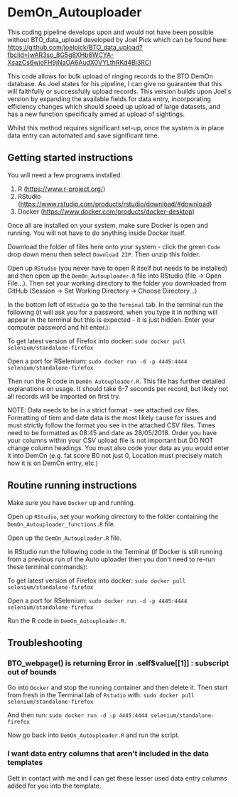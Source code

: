# DemOn_Autouploader

This coding pipeline develops upon and would not have been possible without BTO_data_upload developed by Joel Pick which can be found here: https://github.com/joelpick/BTO_data_upload?fbclid=IwAR3so_8G5g8XHb6WCYA-XsazCs6wioFH9jNaOA6AudX0VYLthRKd4Bi3RCI

This code allows for bulk upload of ringing records to the BTO DemOn database. As Joel states for his pipeline, I can give no guarantee that this will faithfully or successfully upload records.
This version builds upon Joel's version by expanding the available fields for data entry, incorporating efficiency changes which should speed up upload of large datasets, and has a new function specifically aimed at upload of sightings.

Whilst this method requires significant set-up, once the system is in place data entry can automated and save significant time.

## Getting started instructions

You will need a few programs installed:
1. R (https://www.r-project.org/)
2. RStudio (https://www.rstudio.com/products/rstudio/download/#download)
3. Docker (https://www.docker.com/products/docker-desktop)

Once all are installed on your system, make sure Docker is open and running. You will not have to do anything inside Docker itself.

Download the folder of files here onto your system - click the green ```Code``` drop down menu then select ```Download ZIP```. Then unzip this folder.

Open up ```RStudio``` (you never have to open R itself but needs to be installed) and then open up the ```DemOn_Autouploader.R``` file into RStudio (file -> Open File...). Then set your working directory to the folder you downloaded from GitHub (Session -> Set Working Directory -> Choose Directory...)

In the bottom left of ```RStudio``` go to the ```Terminal``` tab. In the terminal run the following (it will ask you for a password, when you type it in nothing will appear in the terminal but this is expected - it is just hidden. Enter your computer password and hit enter.):

To get latest version of Firefox into docker:
```sudo docker pull selenium/standalone-firefox```

Open a port for RSelenium:
```sudo docker run -d -p 4445:4444 selenium/standalone-firefox```

Then run the R code in ```DemOn Autouploader.R```. This file has further detailed explanations on usage. It should take 6-7 seconds per record, but likely not all records will be imported on first try.

NOTE: Data needs to be in a strict format - see attached csv files. Formatting of tiem and date data is the most likely cause for issues and must strictly follow the format you see in the attached CSV files. Times need to be formatted as 08:45 and date as 28/05/2018. Order you have your columns within your CSV upload file is not important but DO NOT change column headings. You must also code your data as you would enter it into DemOn (e.g. fat score B0 not  just 0, Location must precisely match how it is on DemOn entry, etc.)

## Routine running instructions

Make sure you have ```Docker``` up and running.

Open up ```RStudio```, set your working directory to the folder containing the ```DemOn_Autouploader_functions.R``` file. 

Open up the ```DemOn_Autouploader.R``` file. 

In RStudio run the following code in the Terminal (if Docker is still running from a previous run of the Auto uploader then you don't need to re-run these terminal commands):

To get latest version of Firefox into docker:
```sudo docker pull selenium/standalone-firefox```

Open a port for RSelenium:
```sudo docker run -d -p 4445:4444 selenium/standalone-firefox```

Run the R code in ```DemOn_Autouploader.R```.

## Troubleshooting

### BTO_webpage() is returning Error in .self$value[[1]] : subscript out of bounds 

Go into ```Docker``` and stop the running container and then delete it. Then start from fresh in the Terminal tab of ```Rstudio``` with:
```sudo docker pull selenium/standalone-firefox```

And then run:
```sudo docker run -d -p 4445:4444 selenium/standalone-firefox```

Now go back into ```DemOn_Autouploader.R``` and run the script.


### I want data entry columns that aren't included in the data templates

Gett in contact with me and I can get these lesser used data entry columns added for you into the template.
